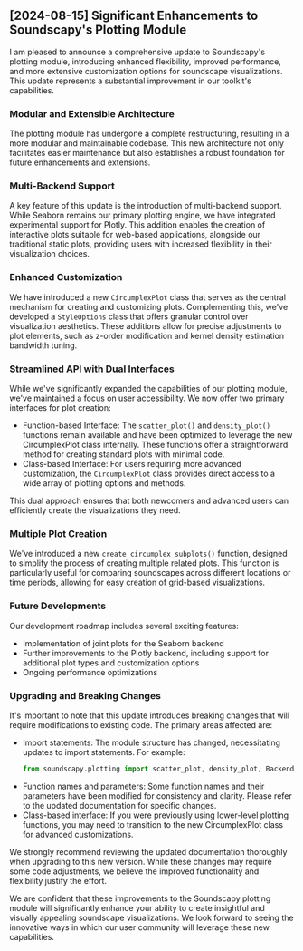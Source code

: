 

## [2024-08-15] Significant Enhancements to Soundscapy's Plotting Module

I am pleased to announce a comprehensive update to Soundscapy's plotting module, introducing enhanced flexibility, improved performance, and more extensive customization options for soundscape visualizations. This update represents a substantial improvement in our toolkit's capabilities.

### Modular and Extensible Architecture

The plotting module has undergone a complete restructuring, resulting in a more modular and maintainable codebase. This new architecture not only facilitates easier maintenance but also establishes a robust foundation for future enhancements and extensions.

### Multi-Backend Support

A key feature of this update is the introduction of multi-backend support. While Seaborn remains our primary plotting engine, we have integrated experimental support for Plotly. This addition enables the creation of interactive plots suitable for web-based applications, alongside our traditional static plots, providing users with increased flexibility in their visualization choices.

### Enhanced Customization

We have introduced a new `CircumplexPlot` class that serves as the central mechanism for creating and customizing plots. Complementing this, we've developed a `StyleOptions` class that offers granular control over visualization aesthetics. These additions allow for precise adjustments to plot elements, such as z-order modification and kernel density estimation bandwidth tuning.

### Streamlined API with Dual Interfaces

While we've significantly expanded the capabilities of our plotting module, we've maintained a focus on user accessibility. We now offer two primary interfaces for plot creation:

- Function-based Interface: The `scatter_plot()` and `density_plot()` functions remain available and have been optimized to leverage the new CircumplexPlot class internally. These functions offer a straightforward method for creating standard plots with minimal code.
- Class-based Interface: For users requiring more advanced customization, the `CircumplexPlot` class provides direct access to a wide array of plotting options and methods. 

This dual approach ensures that both newcomers and advanced users can efficiently create the visualizations they need.

### Multiple Plot Creation

We've introduced a new `create_circumplex_subplots()` function, designed to simplify the process of creating multiple related plots. This function is particularly useful for comparing soundscapes across different locations or time periods, allowing for easy creation of grid-based visualizations.

### Future Developments

Our development roadmap includes several exciting features:

- Implementation of joint plots for the Seaborn backend
- Further improvements to the Plotly backend, including support for additional plot types and customization options
- Ongoing performance optimizations

### Upgrading and Breaking Changes

It's important to note that this update introduces breaking changes that will require modifications to existing code. The primary areas affected are:

- Import statements: The module structure has changed, necessitating updates to import statements. For example:
    ```python
    from soundscapy.plotting import scatter_plot, density_plot, Backend
    ```
- Function names and parameters: Some function names and their parameters have been modified for consistency and clarity. Please refer to the updated documentation for specific changes.
- Class-based interface: If you were previously using lower-level plotting functions, you may need to transition to the new CircumplexPlot class for advanced customizations.

We strongly recommend reviewing the updated documentation thoroughly when upgrading to this new version. While these changes may require some code adjustments, we believe the improved functionality and flexibility justify the effort.

We are confident that these improvements to the Soundscapy plotting module will significantly enhance your ability to create insightful and visually appealing soundscape visualizations. We look forward to seeing the innovative ways in which our user community will leverage these new capabilities.